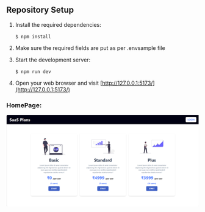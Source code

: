 ## Repository Setup

1. Install the required dependencies:

   ```
   $ npm install
   ```

2. Make sure the required fields are put as per .envsample file

3. Start the development server:

   ```
   $ npm run dev
   ```

4. Open your web browser and visit [http://127.0.0.1:5173/](http://127.0.0.1:5173/)

### HomePage:
![HomePage](HomePage.png)
